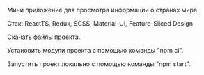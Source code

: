 Мини приложение для просмотра информации о странах мира

Стэк: ReactTS, Redux, SCSS, Material-UI, Feature-Sliced Design

Скачать файлы проекта. 

Установить модули проекта с помощью команды "npm ci".
 
Запустить проект локально с помощью команды "npm start".
